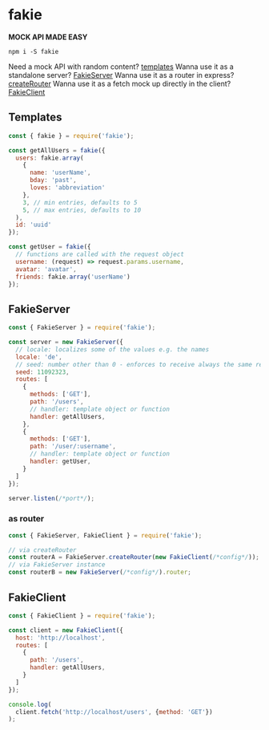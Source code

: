 # fakie

**MOCK API MADE EASY**

```
npm i -S fakie
```

Need a mock API with random content? [templates](#templates)
Wanna use it as a standalone server? [FakieServer](#FakieServer)
Wanna use it as a router in express? [createRouter](#createRouter)
Wanna use it as a fetch mock up directly in the client? [FakieClient](#FakieClient)


## Templates

``` javascript
const { fakie } = require('fakie');

const getAllUsers = fakie({
  users: fakie.array(
    {
      name: 'userName',
      bday: 'past',
      loves: 'abbreviation'
    },
    3, // min entries, defaults to 5
    5, // max entries, defaults to 10
  ),
  id: 'uuid'
});

const getUser = fakie({
  // functions are called with the request object
  username: (request) => request.params.username,
  avatar: 'avatar',
  friends: fakie.array('userName')
});
```

## FakieServer

``` javascript
const { FakieServer } = require('fakie');

const server = new FakieServer({
  // locale: localizes some of the values e.g. the names
  locale: 'de',
  // seed: number other than 0 - enforces to receive always the same results  !!! doesn't work with dates !!!
  seed: 11092323,
  routes: [
    {
      methods: ['GET'],
      path: '/users',
      // handler: template object or function
      handler: getAllUsers,
    },
    {
      methods: ['GET'],
      path: '/user/:username',
      // handler: template object or function
      handler: getUser,
    }
  ]
});

server.listen(/*port*/);
```

### as router

``` javascript
const { FakieServer, FakieClient } = require('fakie');

// via createRouter
const routerA = FakieServer.createRouter(new FakieClient(/*config*/));
// via FakieServer instance
const routerB = new FakieServer(/*config*/).router;
```


## FakieClient

``` javascript
const { FakieClient } = require('fakie');

const client = new FakieClient({
  host: 'http://localhost',
  routes: [
    {
      path: '/users',
      handler: getAllUsers,
    }
  ]
});

console.log(
  client.fetch('http://localhost/users', {method: 'GET'})
);
```